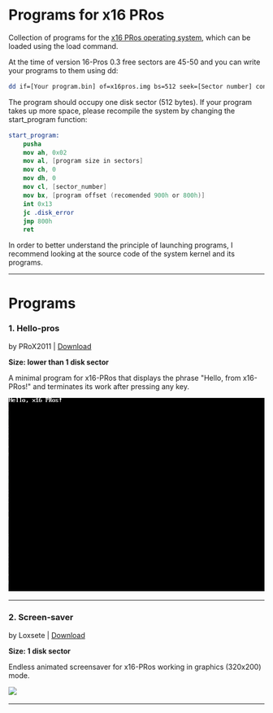 # Programs for x16 PRos
Collection of programs for the [x16 PRos operating system](https://github.com/PRoX2011/x16-PRos/), which can be loaded using the load command.

At the time of version 16-Pros 0.3 free sectors are 45-50 and you can write your programs to them using dd:
```bash
dd if=[Your program.bin] of=x16pros.img bs=512 seek=[Sector number] conv=notrunc
```
The program should occupy one disk sector (512 bytes). If your program takes up more space, please recompile the system by changing the start_program function:
```nasm
start_program:
    pusha
    mov ah, 0x02
    mov al, [program size in sectors]
    mov ch, 0
    mov dh, 0
    mov cl, [sector_number]
    mov bx, [program offset (recomended 900h or 800h)]
    int 0x13
    jc .disk_error
    jmp 800h
    ret
```
In order to better understand the principle of launching programs, I recommend looking at the source code of the system kernel and its programs.

---

# Programs

### **1.** Hello-pros 

by PRoX2011 | [Download](https://github.com/PRoX2011/programs4pros/blob/main/hello-pros/)

**Size: lower than 1 disk sector**

A minimal program for x16-PRos that displays the phrase "Hello, from x16-PRos!" and terminates its work after pressing any key.

![hello-pros](https://github.com/PRoX2011/programs4pros/blob/main/hello-pros/hello-pros.png)

---

### **2.** Screen-saver

by Loxsete | [Download](https://github.com/PRoX2011/programs4pros/blob/main/screen-saver/)

**Size: 1 disk sector**

Endless animated screensaver for x16-PRos working in graphics (320x200) mode.

<img src="https://github.com/PRoX2011/programs4pros/blob/main/screen-saver/screen-saver.gif" width="65%">

---
